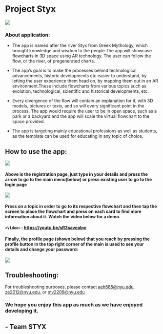 # Project Styx
![](https://i.imgur.com/94FZrh7.jpg)

### About application:

- The app is named after the river Styx from Greek Mythology, which brought knowledge
and wisdom to the people.The app will showcase flowcharts in 3D space using AR
technology. The user can follow the flow, or the river, of pregenerated charts.

- The app’s goal is to make the processes behind technological advancements,
historic developments etc easier to understand, by letting the user experience them
head on, by mapping them out in an AR environment.These include flowcharts from
various topics such as evolution, technological, scientific and historical developments, etc.

- Every divergence of the flow will contain an explanation for it, with 3D models, pictures
or texts, and so will every significant point in the process. The app would require the
user to be in open space, such as a park or a backyard and the app will scale the virtual
flowchart to the space provided.

- The app is targeting mainly educational professions as well as students, as the template
can be used for educating in any topic of choice.


## How to use the app:
![](https://i.imgur.com/FxawrzT.jpg)
#### Above is the registration page, just type in your details and press the arrow to go to the main menu(below) or press existing user to go to the login page
![](https://i.imgur.com/zzsUAVI.jpg)
#### Press on a topic in order to go to its respective flowchart and then tap the screen to place the flowchart and press on each card to find more information about it. Watch the video below for a demo.
#### `<Video>` : <https://youtu.be/sR3savealpc>
#### Finally, the profile page (shown below) that you reach by pressing the profile button in the top right corner of the main  is used to see your details and change your password:
![](https://i.imgur.com/GPyrCsY.jpg)

## Troubleshooting:
For troubleshooting purposes, please contact aeh585@nyu.edu, ze2012@nyu.edu, or
mv2206@nyu.edu


### We hope you enjoy this app as much as we have enjoyed developing it. 
## - Team STYX


